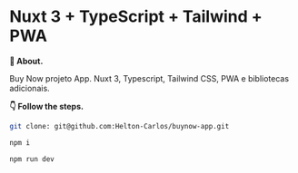 # Nuxt 3 + TypeScript + Tailwind + PWA

**💬 About.** 

Buy Now projeto App. Nuxt 3, Typescript, Tailwind CSS, PWA e bibliotecas adicionais.

**👇 Follow the steps.** 

```bash
git clone: git@github.com:Helton-Carlos/buynow-app.git
```

```bash
npm i 
```

```bash
npm run dev
```
